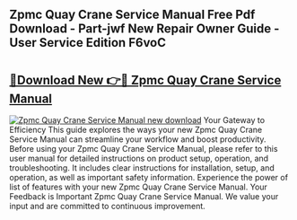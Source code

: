 ## Zpmc Quay Crane Service Manual Free Pdf Download - Part-jwf New Repair Owner Guide - User Service Edition F6voC

# <h2><a href="http://bc84257.oget.top/?id=Zpmc+Quay+Crane+Service+Manual">🔗Download New 👉🔴 Zpmc Quay Crane Service Manual</a></h2>

[![Zpmc Quay Crane Service Manual new download](https://i.imgur.com/5g1atiW.png)](http://bc84257.oget.top/?id=Zpmc+Quay+Crane+Service+Manual)
Your Gateway to Efficiency This guide explores the ways your new Zpmc Quay Crane Service Manual can streamline your workflow and boost productivity. Before using your Zpmc Quay Crane Service Manual, please refer to this user manual for detailed instructions on product setup, operation, and troubleshooting. It includes clear instructions for installation, setup, and operation, as well as important safety information. Experience the power of list of features with your new Zpmc Quay Crane Service Manual. Your Feedback is Important Zpmc Quay Crane Service Manual. We value your input and are committed to continuous improvement.
